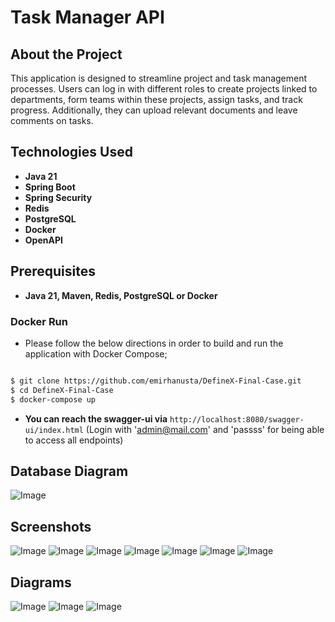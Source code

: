 # Task Manager API

## About the Project

This application is designed to streamline project and task management processes. Users can log in with different roles to create projects linked to departments, form teams within these projects, assign tasks, and track progress. Additionally, they can upload relevant documents and leave comments on tasks.

## Technologies Used

- **Java 21**
- **Spring Boot**
- **Spring Security**
- **Redis**
- **PostgreSQL**
- **Docker**
- **OpenAPI**

## Prerequisites

-  **Java 21, Maven, Redis, PostgreSQL or Docker**

### Docker Run

- Please follow the below directions in order to build and run the application with Docker Compose;

```sh

$ git clone https://github.com/emirhanusta/DefineX-Final-Case.git
$ cd DefineX-Final-Case
$ docker-compose up
```

- **You can reach the swagger-ui via**  `http://localhost:8080/swagger-ui/index.html`
  (Login with 'admin@mail.com' and 'passss' for being able to access all endpoints)
## Database Diagram

![Image](https://github.com/user-attachments/assets/92b23986-59f7-4b95-97e7-8e8be75481a2)

## Screenshots

![Image](https://github.com/user-attachments/assets/c9f479ca-eb04-4654-a53c-9523fe230fdb)
![Image](https://github.com/user-attachments/assets/ade87326-9822-424d-b815-45ea6b891384)
![Image](https://github.com/user-attachments/assets/9110336b-147e-4d8c-945b-3b6f9d176b0d)
![Image](https://github.com/user-attachments/assets/8a7fc9e0-d349-44c2-8737-71bf14d8e37d)
![Image](https://github.com/user-attachments/assets/8e3c0459-424f-4443-a58b-d220338c8309)
![Image](https://github.com/user-attachments/assets/472aff40-dd61-4ac0-9957-0483f78d7015)
![Image](https://github.com/user-attachments/assets/ed5a8843-a769-472a-9d26-3b18e96a2cec)

## Diagrams

![Image](https://github.com/user-attachments/assets/f3798b98-29f7-4ec7-a0ef-fcadb0c3c507)
![Image](https://github.com/user-attachments/assets/0884131c-b065-42ae-b397-1eee206629eb)
![Image](https://github.com/user-attachments/assets/c6c414b9-49f5-4595-8a5f-318082014ba4)

